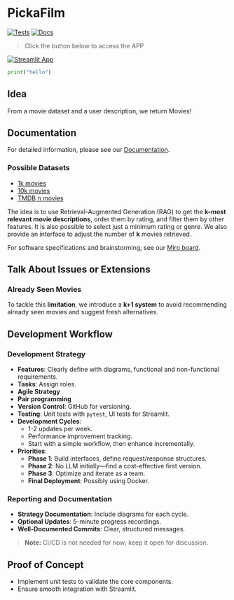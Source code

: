 # PickaFilm

[![Tests](https://github.com/jac-zac/PickaFilm/actions/workflows/ci.yml/badge.svg)](https://github.com/jac-zac/PickaFilm/actions/workflows/ci.yml)
[![Docs](https://github.com/jac-zac/PickaFilm/actions/workflows/deploy_docs.yml/badge.svg)](https://github.com/jac-zac/PickaFilm/actions/workflows/deploy_docs.yml)

> Click the button below to access the APP

[![Streamlit App](https://static.streamlit.io/badges/streamlit_badge_black_white.svg)](https://pickafilm.streamlit.app/)

```python
print("hello")
```

## Idea

From a movie dataset and a user description, we return Movies!

## Documentation

For detailed information, please see our [Documentation](https://jac-zac.github.io/PickaFilm/).

### Possible Datasets

- [1k movies](https://www.kaggle.com/datasets/akashkotal/imbd-top-1000-with-description)
- [10k movies](https://www.kaggle.com/datasets/ashpalsingh1525/imdb-movies-dataset)
- [TMDB n movies](https://developer.themoviedb.org/docs/getting-started)

The idea is to use Retrieval-Augmented Generation (RAG) to get the **k-most relevant movie descriptions**, order them by rating, and filter them by other features.
It is also possible to select just a minimum rating or genre.
We also provide an interface to adjust the number of **k** movies retrieved.

For software specifications and brainstorming, see our [Miro board](https://miro.com/welcomeonboard/c0ppclVqUGM2aysyT0t0S1liTVZoYzdVeGVTV3RtOFBIZk1wK0dCajdPUm5YSDIwaGdha3BZWTEzN0k2SWdMV0s0L1NYREt5Q2oxT1FqMGpCZDJSYnl5bWVRNitWOGhya1ZCTGdOQTBwWlBYaFVwWXNtK2VVMFdZWlJQWlBuNDYhZQ==?share_link_id=912840001517).

## Talk About Issues or Extensions

### Already Seen Movies

To tackle this **limitation**, we introduce a **k+1 system** to avoid recommending already seen movies and suggest fresh alternatives.

## Development Workflow

### Development Strategy

- **Features**: Clearly define with diagrams, functional and non-functional requirements.
- **Tasks**: Assign roles.
- **Agile Strategy**
- **Pair programming**
- **Version Control**: GitHub for versioning.
- **Testing**: Unit tests with `pytest`, UI tests for Streamlit.
- **Development Cycles**:
  - 1-2 updates per week.
  - Performance improvement tracking.
  - Start with a simple workflow, then enhance incrementally.
- **Priorities**:
  - **Phase 1**: Build interfaces, define request/response structures.
  - **Phase 2**: No LLM initially—find a cost-effective first version.
  - **Phase 3**: Optimize and iterate as a team.
  - **Final Deployment**: Possibly using Docker.

### Reporting and Documentation

- **Strategy Documentation**: Include diagrams for each cycle.
- **Optional Updates**: 5-minute progress recordings.
- **Well-Documented Commits**: Clear, structured messages.

> **Note:** CI/CD is not needed for now; keep it open for discussion.

## Proof of Concept

- Implement unit tests to validate the core components.
- Ensure smooth integration with Streamlit.
